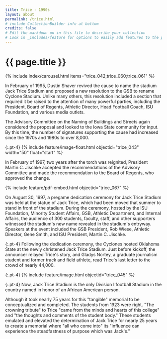 ```yaml
---
title: Trice - 1990s
layout: about
permalink: /trice.html
# include CollectionBuilder info at bottom
credits: false
# Edit the markdown on in this file to describe your collection
# Look in _includes/feature for options to easily add features to the page
---
```


# {{ page.title }}

<div class="row pt-3">
<div class="col-md-7" markdown="1">

{% include index/carousel.html items="trice_042;trice_060;trice_061" %}

</div>
<div class="col-md-5" markdown="1">

In February of 1995, Dustin Shaver revived the cause to name the stadium Jack Trice Stadium and proposed a new resolution to the GSB to rename Cyclone Stadium. Unlike many others, this resolution included a section that required it be raised to the attention of many powerful parties, including the President, Board of Regents, Athletic Director, Head Football Coach, ISU Foundation, and various media outlets.

</div>
</div>

The Advisory Committee on the Naming of Buildings and Streets again considered the proposal and looked to the Iowa State community for input. By this time, the number of signatures supporting the cause had increased since the 1970s and 1980s to over 8,000.  

{:.pt-4}
{% include feature/image-float.html objectid="trice_043" width="50" float="start" %}

In February of 1997, two years after the torch was reignited, President Martin C. Jischke accepted the recommendations of the Advisory Committee and made the recommendation to the Board of Regents, who approved the change.

<div class="clearfix"></div>

<div class="row pt-3">
<div class="col-md-6" markdown="1">

{% include feature/pdf-embed.html objectid="trice_067" %}

</div>
<div class="col-md-6" markdown="1">

On August 30, 1997, a pregame dedication ceremony for Jack Trice Stadium was held at the statue of Jack Trice, which had been moved that summer to stand in front of the stadium. During the ceremony, hosted by the ISU Foundation, Minority Student Affairs, GSB, Athletic Department, and Internal Affairs, the audience of 300 students, faculty, staff, and other supporters witnessed the stadium's new name revealed in the stadium's entryway. Speakers at the event included the GSB President, Rob Wiese, Athletic Director, Gene Smith, and ISU President, Martin C. Jischke. 

</div>
</div>

{:.pt-4}
Following the dedication ceremony, the Cyclones hosted Oklahoma State at the newly christened Jack Trice Stadium. Just before kickoff, the announcer relayed Trice's story, and Gladys Nortey, a graduate journalism student and former track and field athlete, read Trice's last letter to the crowd of nearly 44,000.

{:.pt-4}
{% include feature/image.html objectid="trice_045" %}

{:.pt-4}
Now, Jack Trice Stadium is the only Division I football Stadium in the country named in honor of an African American person.  

Although it took nearly 75 years for this "tangible" memorial to be conceptualized and completed. The students from 1923 were right. "The crowning tribute" to Trice "came from the minds and hearts of this college" and "the thoughts and comments of the student body." These students emulated and elevated the determination of Jack Trice for nearly 25 years to create a memorial where "all who come into" its "influence can experience the steadfastness of purpose which was Jack's."
